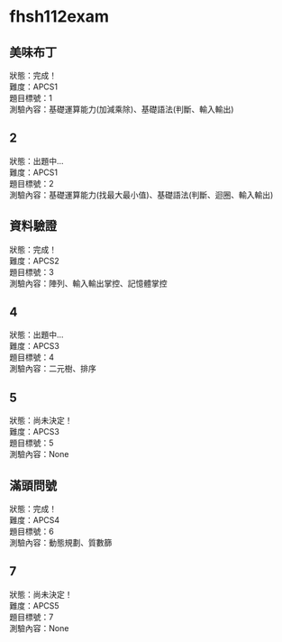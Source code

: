 # fhsh112exam
## 美味布丁
狀態：完成！  
難度：APCS1  
題目標號：1  
測驗內容：基礎運算能力(加減乘除)、基礎語法(判斷、輸入輸出)
## 2
狀態：出題中...  
難度：APCS1  
題目標號：2  
測驗內容：基礎運算能力(找最大最小值)、基礎語法(判斷、迴圈、輸入輸出)
## 資料驗證
狀態：完成！  
難度：APCS2  
題目標號：3  
測驗內容：陣列、輸入輸出掌控、記憶體掌控
## 4
狀態：出題中...  
難度：APCS3  
題目標號：4  
測驗內容：二元樹、排序
## 5
狀態：尚未決定！  
難度：APCS3  
題目標號：5  
測驗內容：None
## 滿頭問號
狀態：完成！  
難度：APCS4  
題目標號：6  
測驗內容：動態規劃、質數篩
## 7
狀態：尚未決定！  
難度：APCS5  
題目標號：7  
測驗內容：None
